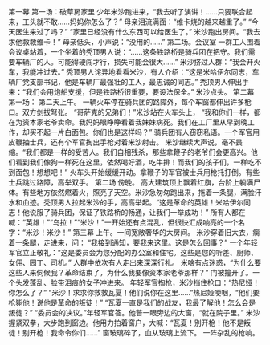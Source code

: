 第一幕
第一场：破草房家里
少年米沙跑进来，“我去听了演讲！……只要联合起来，工头就不敢……妈妈你怎么了？”
母亲泪流满面：“维卡烧的越来越重了。”
 “今天医生来过了吗？”
 “家里已经没有什么东西可以给医生了。”
米沙跑出房间。“我去求他救救维卡！”
母亲低头，小声说：“没用的……”
第二场。会议室
一群工人围着会议桌站着，一个坐着的秃顶男人说：“……这条铁路桥是骑兵团在把守。我们需要车辆厂的人。可能得硬闯才行，损失可能会很大……”
米沙挤过人群：“我会开火车，我能冲过去。”
秃顶男人诧异地看看米沙，有人介绍：“这是米哈伊尔同志，车辆厂党支部书记，他是车辆厂最强壮的工人，最忠诚的同志。”
秃顶男人伸出手来：“我们会用炮船支援，但是铁路桥很重要，要设法保全。”
米沙点头。
第二幕
第一场：
第二天上午。
一辆火车停在骑兵团的路障外，每个车窗都伸出许多枪口。双方剑拔弩张。
 “哥萨克的兄弟们！”米沙站在火车头上， “我和你们一样，都在为资本家老爷卖命。我妈妈眼睁睁看着我妹妹病死。我们在工厂里从早到晚工作，却买不起一片白面包。你们也是这样吗？”
骑兵团有人窃窃私语。一个军官用皮鞭抽士兵，还有个军官掏出手枪对着米沙射击。
米沙继续大声说，毫不畏缩。“我们都是一样的受苦人。我们自相残杀，那些拿鞭子的老爷们会更高兴。他们看到我们像狗一样死在这里，依然喝好酒，吃牛排！而我们的孩子们，一样吃不到面包！想想吧！”
火车头开始缓缓开动。拿鞭子的军官被士兵用枪托打倒。有些士兵跳过路障，高举双手。
第二场
傍晚。
高大建筑顶上飘着红旗，台阶上躺满尸体。有些地方依然燃着火，照亮了天空。米沙急匆匆跑出来，拖着一条腿，满脸汗水和血迹。秃顶男人拉起米沙的手，高高举起。“这是革命的英雄！米哈伊尔同志！他说服了骑兵团，保证了铁路桥的畅通，让我们一举成功！”
所有人都在喊：“英雄！”“乌拉！”“米沙！”一开始还有点混乱，但很快汇成响亮的一个名字：“米沙！米沙！”
第三幕
上午。一间宽敞奢华的大房间。
米沙穿着旧大衣，瘸着一条腿，走进来，问： “我接到通知，要我来这里。这是怎么回事？”
一个年轻军官立正敬礼：“这是委员会为您分配的办公室和住宅。这些是您的听差、厨师、女佣、园丁、司机。”
人群中依次有人走出来深深行礼。
米啥有点迷惑，“为什么要这些人来伺候我？革命结束了，为什么我要像资本家老爷那样？”
门被撞开了。一个头发蓬乱、脸带泪痕的女子冲进来。
年轻军官掏枪，米沙挡住枪口：“热尼娅！你怎么了？”
 “米沙！求求你救救瓦夏！他们说你在这里……”热尼娅哽咽，“他们要枪毙他！说他是革命的叛徒！”
“瓦夏一直是我们的战友，我最了解他！怎么会是叛徒？”
 “委员会的决议。”年轻军官答。他瞥一眼旁边的大窗，“就在院子里。”
米沙握紧双拳，大步跑到窗边。他用力拍着窗户，大喊：“瓦夏！别开枪！他不是叛徒！别开枪！我命令你们……”
窗玻璃碎了，血从玻璃上流下。
一阵杂乱的枪响。

